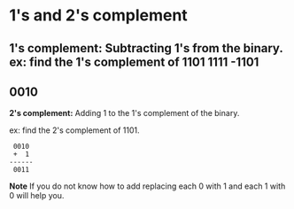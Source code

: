 # 1's and 2's complement

__1's complement:__
Subtracting 1's from the binary.
ex:
find the 1's complement of 1101
	1111
 -1101
 ------
  0010
 ------
__2's complement:__
Adding 1 to the 1's complement of the binary.

ex:
find the 2's complement of 1101.

	 0010
	 +  1
	------
	 0011
__Note__
If you do not know how to add replacing each 0 with 1 and each 1 with 0 will help you.
